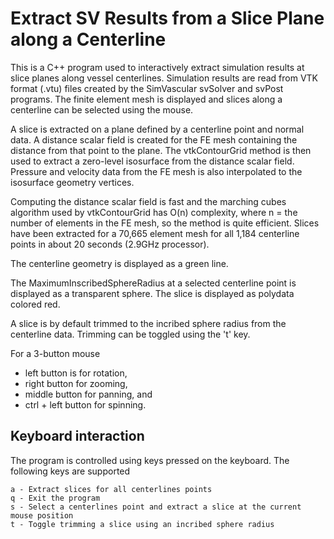
# Extract SV Results from a Slice Plane along a Centerline

This is a C++ program used to interactively extract simulation results at slice planes along vessel centerlines. 
Simulation results are read from VTK format (.vtu) files created by the SimVascular svSolver and svPost programs. 
The finite element mesh is displayed and slices along a centerline can be selected using the mouse.

A slice is extracted on a plane defined by a centerline point and normal data. A distance scalar field is created 
for the FE mesh containing the distance from that point to the plane. The vtkContourGrid method is then
used to extract a zero-level isosurface from the distance scalar field. Pressure and velocity data from the FE mesh 
is also interpolated to the isosurface geometry vertices.

Computing the distance scalar field is fast and the marching cubes algorithm used by vtkContourGrid has O(n) complexity, 
where n = the number of elements in the FE mesh, so the method is quite efficient. Slices have been extracted for a 
70,665 element mesh for all 1,184 centerline points in about 20 seconds (2.9GHz processor).

The centerline geometry is displayed as a green line. 

The MaximumInscribedSphereRadius at a selected centerline point is displayed as a transparent sphere. The slice is displayed as polydata colored red.

A slice is by default trimmed to the incribed sphere radius from the centerline data. Trimming can be toggled using the
't' key.

For a 3-button mouse
* left button is for rotation, 
* right button for zooming, 
* middle button for panning, and 
* ctrl + left button for spinning. 

## Keyboard interaction
The program is controlled using keys pressed on the keyboard. The following keys are supported

``` 
a - Extract slices for all centerlines points 
q - Exit the program
s - Select a centerlines point and extract a slice at the current mouse position
t - Toggle trimming a slice using an incribed sphere radius
```

